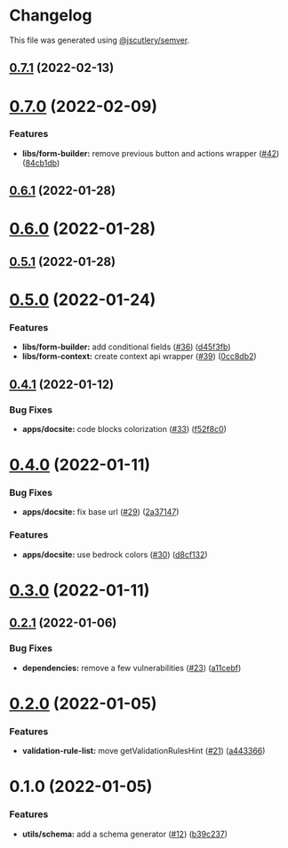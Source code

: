 # Changelog

This file was generated using [@jscutlery/semver](https://github.com/jscutlery/semver).

## [0.7.1](https://github.com/BedrockStreaming/forms/compare/v0.7.0...v0.7.1) (2022-02-13)



# [0.7.0](https://github.com/BedrockStreaming/forms/compare/v0.6.1...v0.7.0) (2022-02-09)


### Features

* **libs/form-builder:** remove previous button and actions wrapper ([#42](https://github.com/BedrockStreaming/forms/issues/42)) ([84cb1db](https://github.com/BedrockStreaming/forms/commit/84cb1dba0467b8642373d86440bb521cfb56873a))



## [0.6.1](https://github.com/BedrockStreaming/forms/compare/v0.6.0...v0.6.1) (2022-01-28)



# [0.6.0](https://github.com/BedrockStreaming/forms/compare/v0.5.1...v0.6.0) (2022-01-28)



## [0.5.1](https://github.com/BedrockStreaming/forms/compare/v0.5.0...v0.5.1) (2022-01-28)



# [0.5.0](https://github.com/BedrockStreaming/forms/compare/v0.4.1...v0.5.0) (2022-01-24)


### Features

* **libs/form-builder:** add conditional fields ([#36](https://github.com/BedrockStreaming/forms/issues/36)) ([d45f3fb](https://github.com/BedrockStreaming/forms/commit/d45f3fbf4a9c44cafda30b92090d8ca2787cbb0f))
* **libs/form-context:** create context api wrapper ([#39](https://github.com/BedrockStreaming/forms/issues/39)) ([0cc8db2](https://github.com/BedrockStreaming/forms/commit/0cc8db268cc34a5f9c22344e8e2b58eac86208e4))



## [0.4.1](https://github.com/BedrockStreaming/forms/compare/v0.4.0...v0.4.1) (2022-01-12)


### Bug Fixes

* **apps/docsite:** code blocks colorization ([#33](https://github.com/BedrockStreaming/forms/issues/33)) ([f52f8c0](https://github.com/BedrockStreaming/forms/commit/f52f8c0c790ace0d404a280a3857a9e4160c33b6))



# [0.4.0](https://github.com/BedrockStreaming/forms/compare/v0.3.0...v0.4.0) (2022-01-11)


### Bug Fixes

* **apps/docsite:** fix base url ([#29](https://github.com/BedrockStreaming/forms/issues/29)) ([2a37147](https://github.com/BedrockStreaming/forms/commit/2a37147f2ae5ca335d4a4a095d1267794eb66b64))


### Features

* **apps/docsite:** use bedrock colors ([#30](https://github.com/BedrockStreaming/forms/issues/30)) ([d8cf132](https://github.com/BedrockStreaming/forms/commit/d8cf1329b0d7bff8fc09327840df8058841945c3))



# [0.3.0](https://github.com/BedrockStreaming/forms/compare/v0.2.1...v0.3.0) (2022-01-11)



## [0.2.1](https://github.com/BedrockStreaming/forms/compare/v0.2.0...v0.2.1) (2022-01-06)


### Bug Fixes

* **dependencies:** remove a few vulnerabilities ([#23](https://github.com/BedrockStreaming/forms/issues/23)) ([a11cebf](https://github.com/BedrockStreaming/forms/commit/a11cebf9bbb0bbff0fd409def1dba1b858880582))



# [0.2.0](https://github.com/BedrockStreaming/forms/compare/v0.1.0...v0.2.0) (2022-01-05)


### Features

* **validation-rule-list:** move getValidationRulesHint ([#21](https://github.com/BedrockStreaming/forms/issues/21)) ([a443366](https://github.com/BedrockStreaming/forms/commit/a443366d84fa3753dc3e6f3980fbe737f05e6e09))



# 0.1.0 (2022-01-05)


### Features

* **utils/schema:** add a schema generator ([#12](https://github.com/BedrockStreaming/forms/issues/12)) ([b39c237](https://github.com/BedrockStreaming/forms/commit/b39c23798435ba4c92e9613a00ec73996eba8171))
